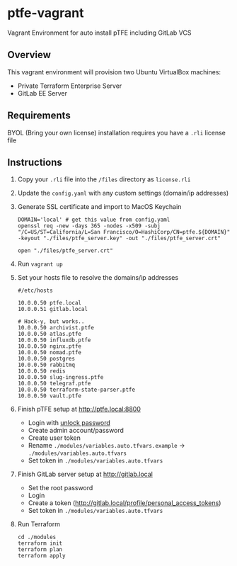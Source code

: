 # ptfe-vagrant

Vagrant Environment for auto install pTFE including GitLab VCS

## Overview

This vagrant environment will provision two Ubuntu VirtualBox machines:

- Private Terraform Enterprise Server
- GitLab EE Server

## Requirements

BYOL (Bring your own license) installation requires you have a `.rli` license file

## Instructions

1. Copy your `.rli` file into the `/files` directory as `license.rli`
2. Update the `config.yaml` with any custom settings (domain/ip addresses)
3. Generate SSL certificate and import to MacOS Keychain

   ```shell
   DOMAIN='local' # get this value from config.yaml
   openssl req -new -days 365 -nodes -x509 -subj "/C=US/ST=California/L=San Francisco/O=HashiCorp/CN=ptfe.${DOMAIN}" -keyout "./files/ptfe_server.key" -out "./files/ptfe_server.crt"

   open "./files/ptfe_server.crt"
   ```

4. Run `vagrant up`
5. Set your hosts file to resolve the domains/ip addresses

   ```shell
   #/etc/hosts

   10.0.0.50 ptfe.local
   10.0.0.51 gitlab.local

   # Hack-y, but works..
   10.0.0.50 archivist.ptfe
   10.0.0.50 atlas.ptfe
   10.0.0.50 influxdb.ptfe
   10.0.0.50 nginx.ptfe
   10.0.0.50 nomad.ptfe
   10.0.0.50 postgres
   10.0.0.50 rabbitmq
   10.0.0.50 redis
   10.0.0.50 slug-ingress.ptfe
   10.0.0.50 telegraf.ptfe
   10.0.0.50 terraform-state-parser.ptfe
   10.0.0.50 vault.ptfe
   ```

6. Finish pTFE setup at <http://ptfe.local:8800>
     - Login with [unlock password](https://github.com/sshastri/ptfe-vagrant/blob/master/files/replicated.conf#L3)
     - Create admin account/password
     - Create user token
     - Rename `./modules/variables.auto.tfvars.example` -> `./modules/variables.auto.tfvars`
     - Set token in `./modules/variables.auto.tfvars`
7. Finish GitLab server setup at http://gitlab.local
     - Set the root password
     - Login
     - Create a token (<http://gitlab.local/profile/personal_access_tokens>)
     - Set token in `./modules/variables.auto.tfvars`
8. Run Terraform

   ```shell
   cd ./modules
   terraform init
   terraform plan
   terraform apply
   ```
